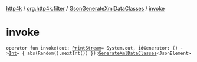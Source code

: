 [http4k](../../index.md) / [org.http4k.filter](../index.md) / [GsonGenerateXmlDataClasses](index.md) / [invoke](./invoke.md)

# invoke

`operator fun invoke(out: `[`PrintStream`](https://docs.oracle.com/javase/9/docs/api/java/io/PrintStream.html)` = System.out, idGenerator: () -> `[`Int`](https://kotlinlang.org/api/latest/jvm/stdlib/kotlin/-int/index.html)` = { abs(Random().nextInt()) }): `[`GenerateXmlDataClasses`](../-generate-xml-data-classes/index.md)`<JsonElement>`